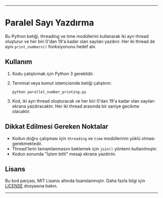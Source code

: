 
---

# Paralel Sayı Yazdırma

Bu Python betiği, threading ve time modüllerini kullanarak iki ayrı thread oluşturur ve her biri 0'dan 19'a kadar olan sayıları yazdırır. Her iki thread de aynı `print_numbers()` fonksiyonunu hedef alır.

## Kullanım

1. Kodu çalıştırmak için Python 3 gereklidir.
2. Terminal veya komut istemcisinde betiği çalıştırın:

    ```
    python parallel_number_printing.py
    ```

3. Kod, iki ayrı thread oluşturacak ve her biri 0'dan 19'a kadar olan sayıları ekrana yazdıracaktır. Her iki thread arasında bir saniye gecikme olacaktır.

## Dikkat Edilmesi Gereken Noktalar

- Kodun doğru çalışması için `threading` ve `time` modüllerinin yüklü olması gerekmektedir.
- Thread'lerin tamamlanmasını beklemek için `join()` yöntemi kullanılmıştır.
- Kodun sonunda "İşlem bitti" mesajı ekrana yazdırılır.

## Lisans

Bu kod parçası, MIT Lisansı altında lisanslanmıştır. Daha fazla bilgi için [LICENSE](LICENSE) dosyasına bakın.

--- 
